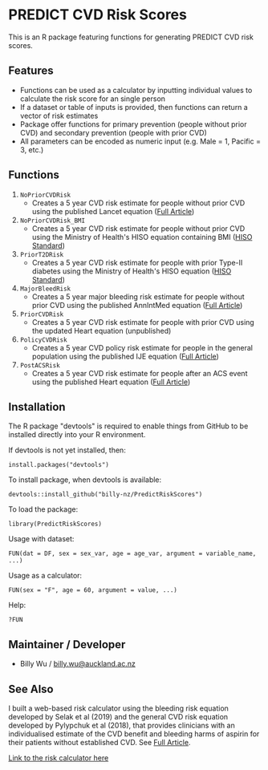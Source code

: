 # PREDICT CVD Risk Scores

This is an R package featuring functions for generating PREDICT CVD risk scores.

## Features
-	Functions can be used as a calculator by inputting individual values to calculate the risk score for an single person
- If a dataset or table of inputs is provided, then functions can return a vector of risk estimates
-	Package offer functions for primary prevention (people without prior CVD) and secondary prevention (people with prior CVD)
- All parameters can be encoded as numeric input (e.g. Male = 1, Pacific = 3, etc.)

## Functions
1. `NoPriorCVDRisk` 
    + Creates a 5 year CVD risk estimate for people without prior CVD using the published Lancet equation
    ([Full Article](https://www.thelancet.com/journals/lancet/article/PIIS0140-6736(18)30664-0/fulltext))
2. `NoPriorCVDRisk_BMI` 
    + Creates a 5 year CVD risk estimate for people without prior CVD using the Ministry of Health's HISO equation containing BMI 
    ([HISO Standard](https://www.health.govt.nz/publication/hiso-100712019-cardiovascular-disease-risk-assessment-data-standard))
3. `PriorT2DRisk` 
    + Creates a 5 year CVD risk estimate for people with prior Type-II diabetes using the Ministry of Health's HISO equation
    ([HISO Standard](https://www.health.govt.nz/publication/hiso-100712019-cardiovascular-disease-risk-assessment-data-standard))
4. `MajorBleedRisk` 
    + Creates a 5 year major bleeding risk estimate for people without prior CVD using the published AnnIntMed equation
    ([Full Article](https://www.annals.org/aim/fullarticle/doi/10.7326/M18-2808))
5. `PriorCVDRisk` 
    + Creates a 5 year CVD risk estimate for people with prior CVD using the updated Heart equation (unpublished)
6. `PolicyCVDRisk` 
    + Creates a 5 year CVD policy risk estimate for people in the general population using the published IJE equation
    ([Full Article](https://academic.oup.com/ije/article/47/5/1571/5053287))
7. `PostACSRisk` 
    + Creates a 5 year CVD risk estimate for people after an ACS event using the published Heart equation
    ([Full Article](https://heart.bmj.com/content/early/2019/12/10/heartjnl-2019-315809.full))

## Installation
The R package "devtools" is required to enable things from GitHub to be installed directly into your R environment.

If devtools is not yet installed, then:
```
install.packages("devtools")
```

To install package, when devtools is available:
```
devtools::install_github("billy-nz/PredictRiskScores")
```

To load the package:
```
library(PredictRiskScores)
```

Usage with dataset:
```
FUN(dat = DF, sex = sex_var, age = age_var, argument = variable_name, ...)
```

Usage as a calculator:
```
FUN(sex = "F", age = 60, argument = value, ...)
```

Help:
```
?FUN
```

## Maintainer / Developer 
- Billy Wu / billy.wu@auckland.ac.nz

## See Also
I built a web-based risk calculator using the bleeding risk equation developed by Selak et al (2019) and the general CVD risk equation developed by Pylypchuk et al (2018), that provides clinicians with an individualised estimate of the CVD benefit and bleeding harms of aspirin for their patients without established CVD. See [Full Article](https://annals.org/aim/fullarticle/2751452/personalized-prediction-cardiovascular-benefits-bleeding-harms-from-aspirin-primary-prevention).

[Link to the risk calculator here](https://aspirinbenefitharmcalculator.shinyapps.io/calculator/)

